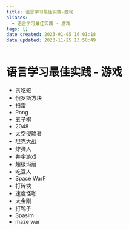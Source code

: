 ```yaml
---
title: 语言学习最佳实践-游戏
aliases:
  - 语言学习最佳实践 - 游戏
tags: []
date created: 2023-01-05 16:01:18
date updated: 2023-11-25 13:50:49
---
```


# 语言学习最佳实践 - 游戏

- 贪吃蛇
- 俄罗斯方块
- 扫雷
- Pong
- 五子棋
- 2048
- 太空侵略者
- 坦克大战
- 炸弹人
- 井字游戏
- 超级玛丽
- 吃豆人
- Space WarF
- 打砖块
- 速度怪咖
- 大金刚
- 打鸭子
- Spasim
- maze war
